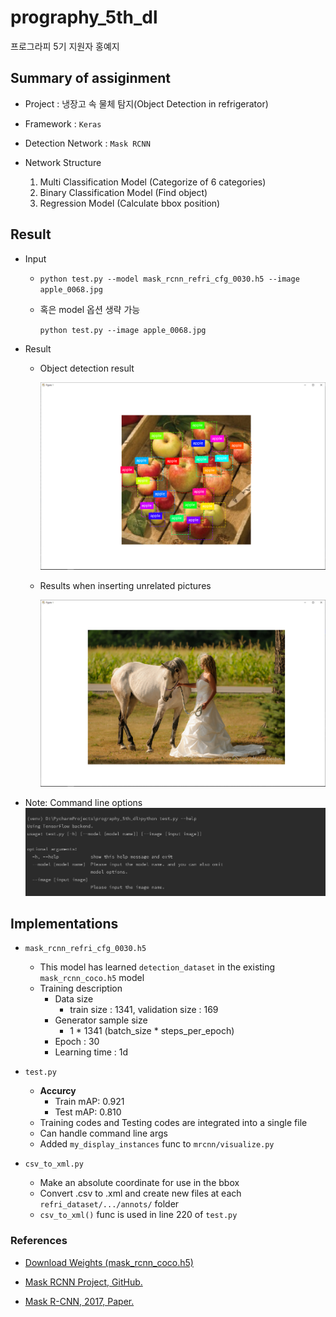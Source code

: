 # prography_5th_dl
프로그라피 5기 지원자 홍예지

## Summary of assiginment
+ Project : 냉장고 속 물체 탐지(Object Detection in refrigerator)


+ Framework : `Keras`
+ Detection Network : `Mask RCNN`
+ Network Structure
    1. Multi Classification Model (Categorize of 6 categories)
    2. Binary Classification Model (Find object)
    3. Regression Model (Calculate bbox position)

## Result
+ Input
   - `python test.py --model mask_rcnn_refri_cfg_0030.h5 --image apple_0068.jpg` 
   
   - 혹은 model 옵션 생략 가능
   
        `python test.py --image apple_0068.jpg`

+ Result
    - Object detection result
    
        ![result_predict](./readme/result_predict.png "Object detection")
    
    - Results when inserting unrelated pictures
    
        ![result_unrelated](./readme/result_unrelated.png "Results when inserting unrelated pictures")
    
* Note: Command line options
![help](./readme/cmdline_help.png "Show help option in the command line")

## Implementations
+ `mask_rcnn_refri_cfg_0030.h5`
    - This model has learned `detection_dataset` in the existing `mask_rcnn_coco.h5` model
    - Training description
        - Data size
            - train size : 1341, validation size : 169
        - Generator sample size
            - 1 * 1341 (batch_size * steps_per_epoch)
        - Epoch : 30
        - Learning time : 1d
        
+ `test.py`
    - **Accurcy**
        - Train mAP: 0.921
        - Test mAP: 0.810 
    - Training codes and Testing codes are integrated into a single file
    - Can handle command line args
    - Added `my_display_instances` func to `mrcnn/visualize.py`
+ `csv_to_xml.py`
    - Make an absolute coordinate for use in the bbox
    - Convert .csv to .xml and create new files at each `refri_dataset/.../annots/` folder
    - `csv_to_xml()` func is used in line 220 of `test.py`
    
### References
- [Download Weights (mask_rcnn_coco.h5)](https://github.com/matterport/Mask_RCNN/releases/download/v2.0/mask_rcnn_coco.h5)


- [Mask RCNN Project, GitHub.](https://github.com/matterport/Mask_RCNN)
- [Mask R-CNN, 2017, Paper.](https://arxiv.org/abs/1703.06870)